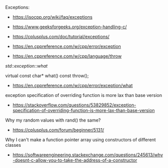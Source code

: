 

Exceptions:


* https://isocpp.org/wiki/faq/exceptions

* https://www.geeksforgeeks.org/exception-handling-c/

* https://cplusplus.com/doc/tutorial/exceptions/

* https://en.cppreference.com/w/cpp/error/exception

* https://en.cppreference.com/w/cpp/language/throw


*std::exception::what*

virtual const char* what() const throw();

* https://en.cppreference.com/w/cpp/error/exception/what

exception specification of overriding function is more lax than base version

* https://stackoverflow.com/questions/53829852/exception-specification-of-overriding-function-is-more-lax-than-base-version

Why my random values with rand() the same?

* https://cplusplus.com/forum/beginner/5131/

Why I can't make a function pointer array using constructors of different classes

* https://softwareengineering.stackexchange.com/questions/245613/why-doesnt-c-allow-you-to-take-the-address-of-a-constructor
